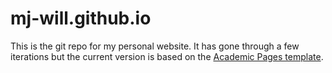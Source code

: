 # mj-will.github.io

This is the git repo for my personal website.
It has gone through a few iterations but the current version is based on the [Academic Pages template](https://github.com/academicpages/academicpages.github.io).
